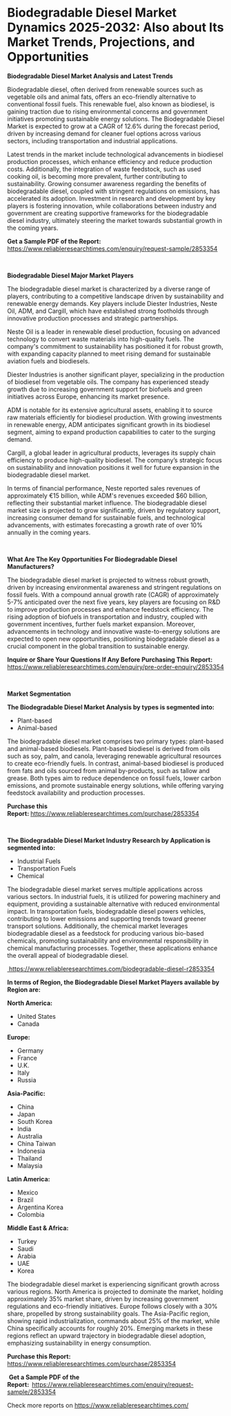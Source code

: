 <p><h1>Biodegradable Diesel Market Dynamics 2025-2032: Also about Its Market Trends, Projections, and Opportunities</h1></p><p><strong>Biodegradable Diesel Market Analysis and Latest Trends</strong></p>
<p><p>Biodegradable diesel, often derived from renewable sources such as vegetable oils and animal fats, offers an eco-friendly alternative to conventional fossil fuels. This renewable fuel, also known as biodiesel, is gaining traction due to rising environmental concerns and government initiatives promoting sustainable energy solutions. The Biodegradable Diesel Market is expected to grow at a CAGR of 12.6% during the forecast period, driven by increasing demand for cleaner fuel options across various sectors, including transportation and industrial applications.</p><p>Latest trends in the market include technological advancements in biodiesel production processes, which enhance efficiency and reduce production costs. Additionally, the integration of waste feedstock, such as used cooking oil, is becoming more prevalent, further contributing to sustainability. Growing consumer awareness regarding the benefits of biodegradable diesel, coupled with stringent regulations on emissions, has accelerated its adoption. Investment in research and development by key players is fostering innovation, while collaborations between industry and government are creating supportive frameworks for the biodegradable diesel industry, ultimately steering the market towards substantial growth in the coming years.</p></p>
<p><strong>Get a Sample PDF of the Report:&nbsp;</strong> <a href="https://www.reliableresearchtimes.com/enquiry/request-sample/2853354?utm_campaign=3056&utm_medium=2&utm_source=Github&utm_content=ia&utm_term=11032025&utm_id=biodegradable-diesel">https://www.reliableresearchtimes.com/enquiry/request-sample/2853354</a></p>
<p>&nbsp;</p>
<p><strong>Biodegradable Diesel Major Market Players</strong></p>
<p><p>The biodegradable diesel market is characterized by a diverse range of players, contributing to a competitive landscape driven by sustainability and renewable energy demands. Key players include Diester Industries, Neste Oil, ADM, and Cargill, which have established strong footholds through innovative production processes and strategic partnerships.</p><p>Neste Oil is a leader in renewable diesel production, focusing on advanced technology to convert waste materials into high-quality fuels. The company's commitment to sustainability has positioned it for robust growth, with expanding capacity planned to meet rising demand for sustainable aviation fuels and biodiesels.</p><p>Diester Industries is another significant player, specializing in the production of biodiesel from vegetable oils. The company has experienced steady growth due to increasing government support for biofuels and green initiatives across Europe, enhancing its market presence.</p><p>ADM is notable for its extensive agricultural assets, enabling it to source raw materials efficiently for biodiesel production. With growing investments in renewable energy, ADM anticipates significant growth in its biodiesel segment, aiming to expand production capabilities to cater to the surging demand.</p><p>Cargill, a global leader in agricultural products, leverages its supply chain efficiency to produce high-quality biodiesel. The company’s strategic focus on sustainability and innovation positions it well for future expansion in the biodegradable diesel market.</p><p>In terms of financial performance, Neste reported sales revenues of approximately €15 billion, while ADM's revenues exceeded $60 billion, reflecting their substantial market influence. The biodegradable diesel market size is projected to grow significantly, driven by regulatory support, increasing consumer demand for sustainable fuels, and technological advancements, with estimates forecasting a growth rate of over 10% annually in the coming years.</p></p>
<p>&nbsp;</p>
<p><strong>What Are The Key Opportunities For Biodegradable Diesel Manufacturers?</strong></p>
<p><p>The biodegradable diesel market is projected to witness robust growth, driven by increasing environmental awareness and stringent regulations on fossil fuels. With a compound annual growth rate (CAGR) of approximately 5-7% anticipated over the next five years, key players are focusing on R&D to improve production processes and enhance feedstock efficiency. The rising adoption of biofuels in transportation and industry, coupled with government incentives, further fuels market expansion. Moreover, advancements in technology and innovative waste-to-energy solutions are expected to open new opportunities, positioning biodegradable diesel as a crucial component in the global transition to sustainable energy.</p></p>
<p><strong>Inquire or Share Your Questions If Any Before Purchasing This Report:</strong> <a href="https://www.reliableresearchtimes.com/enquiry/pre-order-enquiry/2853354?utm_campaign=3056&utm_medium=2&utm_source=Github&utm_content=ia&utm_term=11032025&utm_id=biodegradable-diesel">https://www.reliableresearchtimes.com/enquiry/pre-order-enquiry/2853354</a></p>
<p>&nbsp;</p>
<p><strong>Market Segmentation</strong></p>
<p><strong>The Biodegradable Diesel Market Analysis by types is segmented into:</strong></p>
<p><ul><li>Plant-based</li><li>Animal-based</li></ul></p>
<p><p>The biodegradable diesel market comprises two primary types: plant-based and animal-based biodiesels. Plant-based biodiesel is derived from oils such as soy, palm, and canola, leveraging renewable agricultural resources to create eco-friendly fuels. In contrast, animal-based biodiesel is produced from fats and oils sourced from animal by-products, such as tallow and grease. Both types aim to reduce dependence on fossil fuels, lower carbon emissions, and promote sustainable energy solutions, while offering varying feedstock availability and production processes.</p></p>
<p><strong>Purchase this Report:&nbsp;</strong><a href="https://www.reliableresearchtimes.com/purchase/2853354?utm_campaign=3056&utm_medium=2&utm_source=Github&utm_content=ia&utm_term=11032025&utm_id=biodegradable-diesel">https://www.reliableresearchtimes.com/purchase/2853354</a></p>
<p>&nbsp;</p>
<p><strong>The Biodegradable Diesel Market Industry Research by Application is segmented into:</strong></p>
<p><ul><li>Industrial Fuels</li><li>Transportation Fuels</li><li>Chemical</li></ul></p>
<p><p>The biodegradable diesel market serves multiple applications across various sectors. In industrial fuels, it is utilized for powering machinery and equipment, providing a sustainable alternative with reduced environmental impact. In transportation fuels, biodegradable diesel powers vehicles, contributing to lower emissions and supporting trends toward greener transport solutions. Additionally, the chemical market leverages biodegradable diesel as a feedstock for producing various bio-based chemicals, promoting sustainability and environmental responsibility in chemical manufacturing processes. Together, these applications enhance the overall appeal of biodegradable diesel.</p></p>
<p><a href="https://www.reliableresearchtimes.com/biodegradable-diesel-r2853354?utm_campaign=3056&utm_medium=2&utm_source=Github&utm_content=ia&utm_term=11032025&utm_id=biodegradable-diesel">&nbsp;https://www.reliableresearchtimes.com/biodegradable-diesel-r2853354</a></p>
<p><strong>In terms of Region, the Biodegradable Diesel Market Players available by Region are:</strong></p>
<p>
    <p> <strong> North America: </strong>
        <ul>
            <li>United States</li>
            <li>Canada</li>
        </ul>
        </p> 
    <p> <strong> Europe: </strong>
        <ul>
            <li>Germany</li>
            <li>France</li>
            <li>U.K.</li>
            <li>Italy</li>
            <li>Russia</li>
        </ul>
        </p> 
    <p> <strong> Asia-Pacific: </strong>
        <ul>
            <li>China</li>
            <li>Japan</li>
            <li>South Korea</li>
            <li>India</li>
            <li>Australia</li>
            <li>China Taiwan</li>
            <li>Indonesia</li>
            <li>Thailand</li>
            <li>Malaysia</li>
        </ul>
        </p> 
    <p> <strong> Latin America: </strong>
        <ul>
            <li>Mexico</li>
            <li>Brazil</li>
            <li>Argentina Korea</li>
            <li>Colombia</li>
        </ul>
        </p> 
    <p> <strong> Middle East & Africa: </strong>
        <ul>
            <li>Turkey</li>
            <li>Saudi</li>
            <li>Arabia</li>
            <li>UAE</li>
            <li>Korea</li>
        </ul>
    </p>
    </p>
<p><p>The biodegradable diesel market is experiencing significant growth across various regions. North America is projected to dominate the market, holding approximately 35% market share, driven by increasing government regulations and eco-friendly initiatives. Europe follows closely with a 30% share, propelled by strong sustainability goals. The Asia-Pacific region, showing rapid industrialization, commands about 25% of the market, while China specifically accounts for roughly 20%. Emerging markets in these regions reflect an upward trajectory in biodegradable diesel adoption, emphasizing sustainability in energy consumption.</p></p>
<p><strong>Purchase this Report: </strong><a href="https://www.reliableresearchtimes.com/purchase/2853354?utm_campaign=3056&utm_medium=2&utm_source=Github&utm_content=ia&utm_term=11032025&utm_id=biodegradable-diesel">https://www.reliableresearchtimes.com/purchase/2853354</a></p>
<p>&nbsp;<strong>Get a Sample PDF of the Report:&nbsp;&nbsp;</strong><a href="https://www.reliableresearchtimes.com/enquiry/request-sample/2853354?utm_campaign=3056&utm_medium=2&utm_source=Github&utm_content=ia&utm_term=11032025&utm_id=biodegradable-diesel">https://www.reliableresearchtimes.com/enquiry/request-sample/2853354</a></p>
<p><strong></strong></p>
<p>Check more reports on <a href="https://www.reliableresearchtimes.com/?utm_campaign=3056&utm_medium=2&utm_source=Github&utm_content=ia&utm_term=11032025&utm_id=biodegradable-diesel">https://www.reliableresearchtimes.com/</a></p>
